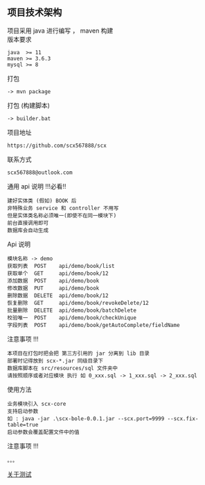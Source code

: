## 项目技术架构

项目采用 java 进行编写 ， maven 构建<br>
版本要求

```
java  >= 11
maven >= 3.6.3
mysql >= 8
```

打包

```
-> mvn package
```

打包 (构建脚本)

```
-> builder.bat
```

项目地址

```
https://github.com/scx567888/scx
```

联系方式

```
scx567888@outlook.com
```

通用 api 说明  !!!必看!!

```
建好实体类 (假如) BOOK 后
非特殊业务 service 和 controller 不用写
但是实体类名称必须唯一(即使不在同一模块下)
前台直接调用即可
数据库会自动生成
```

Api 说明

```
模块名称 -> demo
获取列表  POST    api/demo/book/list
获取单个  GET     api/demo/book/12
添加数据  POST    api/demo/book
修改数据  PUT     api/demo/book
删除数据  DELETE  api/demo/book/12
恢复删除  GET     api/demo/book/revokeDelete/12
批量删除  DELETE  api/demo/book/batchDelete
校验唯一  POST    api/demo/book/checkUnique
字段列表  POST    api/demo/book/getAutoComplete/fieldName
```

注意事项 !!!

```
本项目在打包时把会把 第三方引用的 jar 分离到 lib 目录
部署时记得放到 scx-*.jar 同级目录下
数据库脚本在 src/resources/sql 文件夹中
请按照顺序或者对应模块 执行 如 0_xxx.sql -> 1_xxx.sql -> 2_xxx.sql
```

使用方法

```
业务模块引入 scx-core
支持启动参数
如 : java -jar .\scx-bole-0.0.1.jar --scx.port=9999 --scx.fix-table=true
启动参数会覆盖配置文件中的值
```

注意事项 !!!

```
。。。
```

[关于测试](./AboutTest.md)
